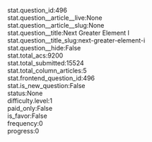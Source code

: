 stat.question_id:496  
stat.question__article__live:None  
stat.question__article__slug:None  
stat.question__title:Next Greater Element I  
stat.question__title_slug:next-greater-element-i  
stat.question__hide:False  
stat.total_acs:9200  
stat.total_submitted:15524  
stat.total_column_articles:5  
stat.frontend_question_id:496  
stat.is_new_question:False  
status:None  
difficulty.level:1  
paid_only:False  
is_favor:False  
frequency:0  
progress:0  
